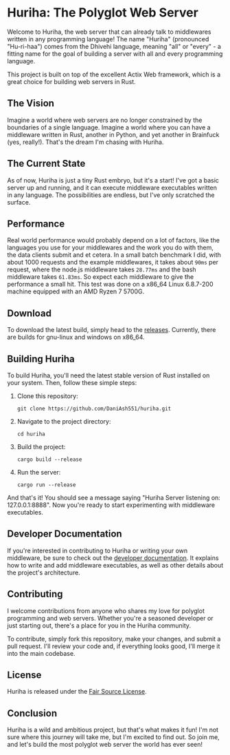 # Huriha: The Polyglot Web Server

Welcome to Huriha, the web server that can already talk to middlewares written in any programming language! The name "Huriha" (pronounced "Hu-ri-haa") comes from the Dhivehi language, meaning "all" or "every" - a fitting name for the goal of building a server with all and every programming language.

This project is built on top of the excellent Actix Web framework, which is a great choice for building web servers in Rust.

## The Vision

Imagine a world where web servers are no longer constrained by the boundaries of a single language. Imagine a world where you can have a middleware written in Rust, another in Python, and yet another in Brainfuck (yes, really!). That's the dream I'm chasing with Huriha.

## The Current State

As of now, Huriha is just a tiny Rust embryo, but it's a start! I've got a basic server up and running, and it can execute middleware executables written in any language. The possibilities are endless, but I've only scratched the surface.

## Performance
Real world performance would probably depend on a lot of factors, like the languages you use for your middlewares and the work you do with them, the data clients submit and et cetera. In a small batch benchmark I did, with about 1000 requests and the example middlewares, it takes about `90ms` per request, where the node.js middleware takes `28.77ms` and the bash middleware takes `61.83ms`. So expect each middleware to give the performance a small hit. This test was done on a x86_64 Linux 6.8.7-200 machine equipped with an AMD Ryzen 7 5700G.

## Download
To download the latest build, simply head to the [releases](https://github.com/DaniAsh551/huriha/releases). Currently, there are builds for gnu-linux and windows on x86_64.

## Building Huriha

To build Huriha, you'll need the latest stable version of Rust installed on your system. Then, follow these simple steps:

1. Clone this repository:
   ```
   git clone https://github.com/DaniAsh551/huriha.git
   ```

2. Navigate to the project directory:
   ```
   cd huriha
   ```

3. Build the project:
   ```
   cargo build --release
   ```

4. Run the server:
   ```
   cargo run --release
   ```

And that's it! You should see a message saying "Huriha Server listening on: 127.0.0.1:8888". Now you're ready to start experimenting with middleware executables.

## Developer Documentation

If you're interested in contributing to Huriha or writing your own middleware, be sure to check out the [developer documentation](developer.md). It explains how to write and add middleware executables, as well as other details about the project's architecture.

## Contributing

I welcome contributions from anyone who shares my love for polyglot programming and web servers. Whether you're a seasoned developer or just starting out, there's a place for you in the Huriha community.

To contribute, simply fork this repository, make your changes, and submit a pull request. I'll review your code and, if everything looks good, I'll merge it into the main codebase.

## License

Huriha is released under the [Fair Source License](https://fair.io/).

## Conclusion

Huriha is a wild and ambitious project, but that's what makes it fun! I'm not sure where this journey will take me, but I'm excited to find out. So join me, and let's build the most polyglot web server the world has ever seen!
